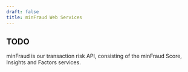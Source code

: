 ```yaml
---
draft: false
title: minFraud Web Services
---
```


## TODO
minFraud is our transaction risk API, consisting of the minFraud Score, Insights and Factors services.
